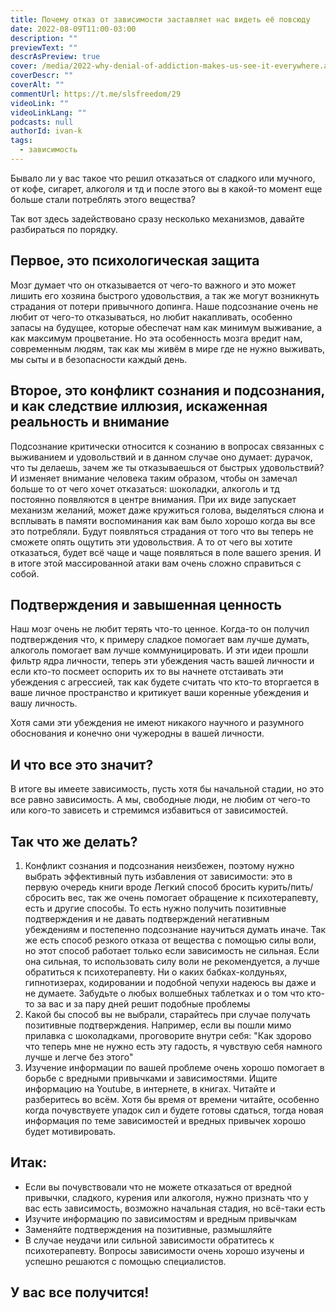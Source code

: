 ```yaml
---
title: Почему отказ от зависимости заставляет нас видеть её повсюду
date: 2022-08-09T11:00-03:00
description: ""
previewText: ""
descrAsPreview: true
cover: /media/2022-why-denial-of-addiction-makes-us-see-it-everywhere.avif
coverDescr: ""
coverAlt: ""
commentUrl: https://t.me/slsfreedom/29
videoLink: ""
videoLinkLang: ""
podcasts: null
authorId: ivan-k
tags:
  - зависимость
---
```

Бывало ли у вас такое что решил отказаться от сладкого или мучного, от кофе, сигарет, алкоголя и тд и после этого вы в какой-то момент еще больше стали потреблять этого вещества?

Так вот здесь задействовано сразу несколько механизмов, давайте разбираться по порядку.

## Первое, это психологическая защита

Мозг думает что он отказывается от чего-то важного и это может лишить его хозяина быстрого удовольствия, а так же могут возникнуть страдания от потери привычного допинга. Наше подсознание очень не любит от чего-то отказываться, но любит накапливать, особенно запасы на будущее, которые обеспечат нам как минимум выживание, а как максимум процветание. Но эта особенность мозга вредит нам, современным людям, так как мы живём в мире где не нужно выживать, мы сыты и в безопасности каждый день.

## Второе, это конфликт сознания и подсознания, и как следствие иллюзия, искаженная реальность и внимание

Подсознание критически относится к сознанию в вопросах связанных с выживанием и удовольствий и в данном случае оно думает: дурачок, что ты делаешь, зачем же ты отказываешься от быстрых удовольствий? И изменяет внимание человека таким образом, чтобы он замечал больше то от чего хочет отказаться: шоколадки, алкоголь и тд постоянно появляются в центре внимания. При их виде запускает механизм желаний, может даже кружиться голова, выделяться слюна и всплывать в памяти воспоминания как вам было хорошо когда вы все это потребляли. Будут появляться страдания от того что вы теперь не сможете опять ощутить эти удовольствия. А то от чего вы хотите отказаться, будет всё чаще и чаще появляться в поле вашего зрения. И в итоге этой массированной атаки вам очень сложно справиться с собой.

## Подтверждения и завышенная ценность

Наш мозг очень не любит терять что-то ценное. Когда-то он получил подтверждения что, к примеру сладкое помогает вам лучше думать, алкоголь помогает вам лучше коммуницировать. И эти идеи прошли фильтр ядра личности, теперь эти убеждения часть вашей личности и если кто-то посмеет оспорить их то вы начнете отстаивать эти убеждения с агрессией, так как будете считать что кто-то вторгается в ваше личное пространство и критикует ваши коренные убеждения и вашу личность.

Хотя сами эти убеждения не имеют никакого научного и разумного обоснования и конечно они чужеродны в вашей личности.

## И что все это значит?

В итоге вы имеете зависимость, пусть хотя бы начальной стадии, но это все равно зависимость. А мы, свободные люди, не любим от чего-то или кого-то зависеть и стремимся избавиться от зависимостей.

## Так что же делать?

1. Конфликт сознания и подсознания неизбежен, поэтому нужно выбрать эффективный путь избавления от зависимости: это в первую очередь книги вроде Легкий способ бросить курить/пить/сбросить вес, так же очень помогает обращение к психотерапевту, есть и другие способы. То есть нужно получить позитивные подтверждения и не давать подтверждений негативным убеждениям и постепенно подсознание научиться думать иначе. Так же есть способ резкого отказа от вещества с помощью силы воли, но этот способ работает только если зависимость не сильная. Если она сильная, то использовать силу воли не рекомендуется, а лучше обратиться к психотерапевту. Ни о каких бабках-колдуньях, гипнотизерах, кодировании и подобной чепухи надеюсь вы даже и не думаете. Забудьте о любых волшебных таблетках и о том что кто-то за вас и за пару дней решит подобные проблемы
2. Какой бы способ вы не выбрали, старайтесь при случае получать позитивные подтверждения. Например, если вы пошли мимо прилавка с шоколадками, проговорите внутри себя: "Как здорово что теперь мне не нужно есть эту гадость, я чувствую себя намного лучше и легче без этого"
3. Изучение информации по вашей проблеме очень хорошо помогает в борьбе с вредными привычками и зависимостями. Ищите информацию на Youtube, в интернете, в книгах. Читайте и разберитесь во всём. Хотя бы время от времени читайте, особенно когда почувствуете упадок сил и будете готовы сдаться, тогда новая информация по теме зависимостей и вредных привычек хорошо будет мотивировать.

## Итак:

- Если вы почувствовали что не можете отказаться от вредной привычки, сладкого, курения или алкоголя, нужно признать что у вас есть зависимость, возможно начальная стадия, но всё-таки есть
- Изучите информацию по зависимостям и вредным привычкам
- Заменяйте подтверждения на позитивные, размышляйте
- В случае неудачи или сильной зависимости обратитесь к психотерапевту. Вопросы зависимости очень хорошо изучены и успешно решаются с помощью специалистов.

## У вас все получится!
